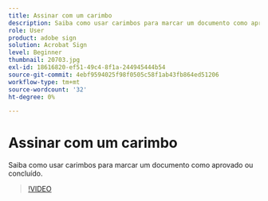 ```yaml
---
title: Assinar com um carimbo
description: Saiba como usar carimbos para marcar um documento como aprovado ou concluído
role: User
product: adobe sign
solution: Acrobat Sign
level: Beginner
thumbnail: 20703.jpg
exl-id: 18616820-ef51-49c4-8f1a-244945444b54
source-git-commit: 4ebf9594025f98f0505c58f1ab43fb864ed51206
workflow-type: tm+mt
source-wordcount: '32'
ht-degree: 0%

---
```


# Assinar com um carimbo

Saiba como usar carimbos para marcar um documento como aprovado ou concluído.

>[!VIDEO](https://video.tv.adobe.com/v/345170?quality=12&learn=on&hidetitle=true)
